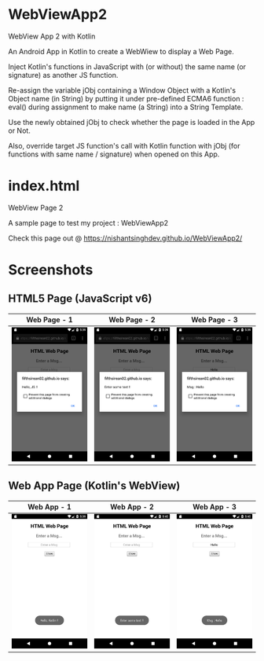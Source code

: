# WebViewApp2
WebView App 2 with Kotlin

An Android App in Kotlin to create a WebWiew to display a Web Page.

Inject Kotlin's functions in JavaScript with (or without) the same name (or signature) as another JS function.

Re-assign the variable jObj containing a Window Object with a Kotlin's Object name (in String) by putting it under pre-defined ECMA6 function : eval() during assignment to make name (a String) into a String Template.

Use the newly obtained jObj to check whether the page is loaded in the App or Not.

Also, override target JS function's call with Kotlin function with jObj (for functions with same name / signature) when opened on this App.

# index.html
WebView Page 2

A sample page to test my project : WebViewApp2

Check this page out @ https://nishantsinghdev.github.io/WebViewApp2/

# Screenshots


## HTML5 Page (JavaScript v6)
Web Page - 1 | Web Page - 2 | Web Page - 3
------------ | ------------ | ------------
![Pic-1](/screenshots/WebPage-1.png) | ![Pic-2](/screenshots/WebPage-2.png) | ![Pic-3](/screenshots/WebPage-3.png)


## Web App Page (Kotlin's WebView)
Web App - 1 | Web App - 2 | Web App - 3
----------- | ----------- | -----------
![Pic-1](/screenshots/WebApp-1.png) | ![Pic-2](/screenshots/WebApp-2.png) | ![Pic-3](/screenshots/WebApp-3.png)
